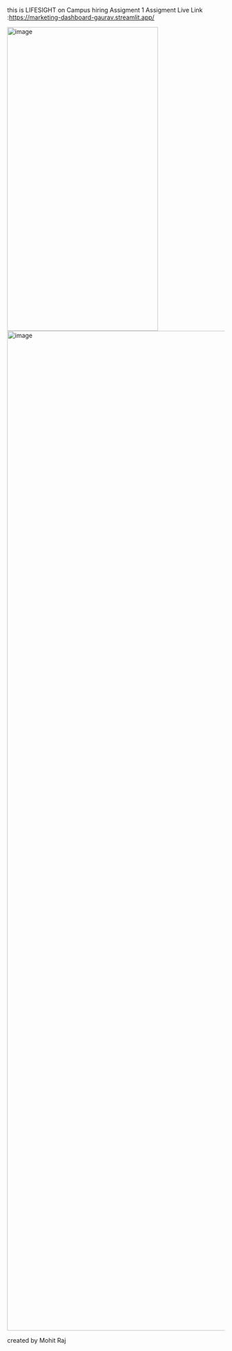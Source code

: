this is LIFESIGHT on Campus hiring Assigment 1 
Assigment Live Link :https://marketing-dashboard-gaurav.streamlit.app/

<img width="349" height="702" alt="image" src="https://github.com/user-attachments/assets/5c58a794-21c5-4127-bcf2-19c1e0fa356a" />


<img width="1920" height="2310" alt="image" src="https://github.com/user-attachments/assets/e07c10d7-c541-46e4-84ee-9f56ebdf23f5" />

created by Mohit Raj